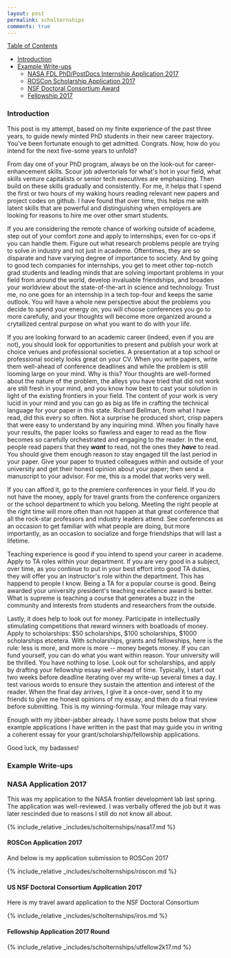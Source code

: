```yaml
---
layout: post
permalink: scholternships
comments: true
---
```


[Table of Contents](#tableau)
- [Introduction](#intro)
- [Example Write-ups](#example)
  - [NASA FDL PhD/PostDocs Internship Application 2017](#nasa17)
  - [ROSCon Scholarship Application 2017](#roscon)
  - [NSF Doctoral Consortium Award](#iros)
  - [Fellowship 2017](#utfellowship)

<!-- http://forum.thegradcafe.com/topic/32920-advice-for-a-first-year-phd-student/ -->

<a name="intro"></a>
### Introduction

This post is my attempt, based on my finite experience of the past three years, to guide newly minted PhD students in their new career trajectory. You've been fortunate enough to get admitted. Congrats. Now, how do you intend for the next five-some years to unfold?

From day one of your PhD program, always be on the look-out for career-enhancement skills. Scour job advertorials for what's hot in your field, what skills venture capitalists or senior tech executives are emphasizing. Then build on these skills gradually and consistently. For me, it helps that I spend the first or two hours of my waking hours reading relevant new papers and project codes on github. I have found that over time, this helps me with latent skills that are powerful and distinguishing when employers are looking for reasons to hire me over other smart students.

If you are considering the remote chance of working outside of academe, step out of your comfort zone and apply to internships, even for co-ops if you can handle them. Figure out what research problems people are trying to solve in industry and not just in academe. Oftentimes, they are so disparate and have varying degree of importance to society. And by going to good tech companies for internships, you get to meet other top-notch grad students and leading minds that are solving important problems in your field from around the world, develop invaluable friendships, and broaden your worldview about the state-of-the-art in science and technology. Trust me, no one goes for an internship in a tech top-four and keeps the same outlook. You will have a whole new perspective about the problems you decide to spend your energy on, you will choose conferences you go to more carefully, and your thoughts will become more organized around a crytallized central purpose on what you want to do with your life.

If you are looking forward to an academic career (indeed, even if you are not), you should look for opportunities to present and publish your work at choice venues and professional societies. A presentation at a top school or professional society looks great on your CV. When you write papers, write them well-ahead of conference deadlines and while the problem is still looming large on your mind. Why is this? Your thoughts are well-formed about the nature of the problem, the alleys you have tried that did not work are still fresh in your mind, and you know how best to cast your solution in light of the existing frontiers in your field. The content of your work is very lucid in your mind and you can go as big as life in crafting the technical language for your paper in this state. Richard Bellman, from what I have read, did this every so often. Not a surprise he produced short, crisp papers that were easy to understand by any inquiring mind. When you finally have your results, the paper looks so flawless and eager to read as the flow becomes so carefully orchestrated and engaging to the reader. In the end, people read papers that they _**want**_ to read, not the ones they _**have**_ to read. You should give them enough reason to stay engaged till the last period in your paper. Give your paper to trusted colleagues within and outside of your university and get their honest opinion about your paper; then send a manuscript to your advisor. For me, this is a model that works very well.

If you can afford it, go to the premiere conferences in your field. If you do not have the money, apply for travel grants from the conference organizers or the school department to which you belong. Meeting the right people at the right time will more often than not happen at that great conference that all the rock-star professors and industry leaders attend. See conferences as an occasion to get familiar with what people are doing, but more importantly, as an occasion to socialize and forge friendships that will last a lifetime.

Teaching experience is good if you intend to spend your career in academe. Apply to TA roles within your department. If you are very good in a subject, over time, as you continue to put in your best effort into good TA duties, they will offer you an instructor's role within the department. This has happend to people I know. Being a TA for a popular course is good. Being awarded your university president's teaching excellence award is better. What is supreme is teaching a course that generates a buzz in the community and interests from students and researchers from the outside.

Lastly, it does help to look out for money. Participate in intellectually stimulating competitions that reward winners with boatloads of money. Apply to scholarships: $50 scholarships, $100 scholarships, $1000 scholarships etcetera. With scholarships, grants and fellowships, here is the rule: less is more, and more is more -- money begets money. If you can fund yourself, you can do what you want within reason. Your university will be thrilled. You have nothing to lose. Look out for scholarships, and apply by drafting your fellowship essay well-ahead of time. Typically, I start out two weeks before deadline iterating over my write-up several times a day. I test various words to ensure they sustain the attention and interest of the reader. When the final day arrives, I give it a once-over, send it to my friends to give me honest opinions of my essay, and then do a final review before submitting. This is my winning-formula. Your mileage may vary.


Enough with my jibber-jabber already. I have some posts below that show example applications I have written in the past that may guide you in writing a coherent essay for your grant/scholarship/fellowship applications.

Good luck, my badasses!

<a name="example"></a>
### Example Write-ups

<a name="nasa17"></a>
### NASA Application 2017

This was my application to the NASA frontier development lab last spring. The
application was well-reviewed. I was verbally offered the job but it was later
rescinded due to reasons I still do not know all about.

{% include_relative _includes/scholternships/nasa17.md %}

<a name="roscon"></a>
#### ROSCon Application 2017

And below is my application submission to ROSCon 2017

{% include_relative _includes/scholternships/roscon.md %}

<a name="iros"></a>
#### US NSF Doctoral Consortium Application 2017

Here is my travel award application to the NSF Doctoral Consortium

{% include_relative _includes/scholternships/iros.md %}

<a name="utfellowship"></a>
#### Fellowship Application 2017 Round

{% include_relative _includes/scholternships/utfellow2k17.md %}
